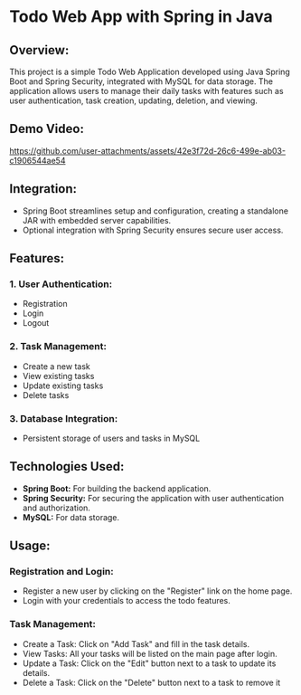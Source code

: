 # Todo Web App with Spring in Java

## Overview:
This project is a simple Todo Web Application developed using Java Spring Boot and Spring Security, integrated with MySQL for data storage. The application allows users to manage their daily tasks with features such as user authentication, task creation, updating, deletion, and viewing.

## Demo Video:


https://github.com/user-attachments/assets/42e3f72d-26c6-499e-ab03-c1906544ae54

## Integration:

- Spring Boot streamlines setup and configuration, creating a standalone JAR with embedded server capabilities.
- Optional integration with Spring Security ensures secure user access.

## Features:
### 1. **User Authentication:**
- Registration
- Login
- Logout
### 2. **Task Management:**
- Create a new task
- View existing tasks
- Update existing tasks
- Delete tasks
### 3. **Database Integration:**
- Persistent storage of users and tasks in MySQL
## Technologies Used:
- **Spring Boot:** For building the backend application.
- **Spring Security:** For securing the application with user authentication and authorization.
- **MySQL:** For data storage.
## Usage:
### Registration and Login:
- Register a new user by clicking on the "Register" link on the home page.
- Login with your credentials to access the todo features.
### Task Management:
- Create a Task: Click on "Add Task" and fill in the task details.
- View Tasks: All your tasks will be listed on the main page after login.
- Update a Task: Click on the "Edit" button next to a task to update its details.
- Delete a Task: Click on the "Delete" button next to a task to remove it




